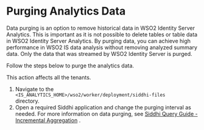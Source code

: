 # Purging Analytics Data

Data purging is an option to remove historical data in WSO2 Identity
Server Analytics. This is important as it is not possible to delete
tables or table data in WSO2 Identity Server Analytics. By purging data,
you can achieve high performance in WSO2 IS data analysis without
removing analyzed summary data. Only the data that was streamed by WSO2
Identity Server is purged.

Follow the steps below to purge the analytics data.

This action affects all the tenants.

1.  Navigate to the
    `          <IS_ANALYTICS_HOME>/wso2/worker/deployment/siddhi-files         `
    directory.
2.  Open a required Siddhi application and change the purging interval
    as needed. For more information on data purging, see [Siddhi Query
    Guide - Incremental
    Aggregation](https://wso2.github.io/siddhi/documentation/siddhi-4.0/#incremental-aggregation)
    .
